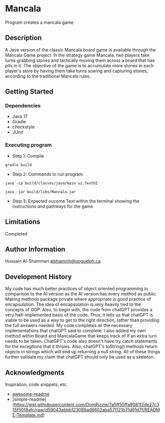 # Mancala
Program creates a mancala game
## Description

A Java version of the classic Mancala board game is available through the Mancala Game project. In the strategy game Mancala, two players take turns grabbing stones and tactically moving them across a board that has pits in it. The objective of the game is to accumulate more stones in each player's store by having them take turns sowing and capturing stones, according to the traditional Mancala rules.

## Getting Started

### Dependencies

* Java 17
* Gradle
* checkstyle
* JUnit

### Executing program

* Step 1: Compile
```
gradle build
```
* Step 2: Commands to run program
```
java -cp build/classes/java/main ui.TextUI
```
```
java -jar build/libs/Mancala.jar
```
* Step 3: Expected oucome
Text within the terminal showing the instructions and pathways for the game

## Limitations

Completed

## Author Information

Hussain Al-Shammari
alshammh@uoguelph.ca

## Development History

My code has much better practices of object oriented programming in comparison to the AI version as the AI version
has every method as public. Making methods package private where appropriate is good practice of encapsulation.
The idea of encapsulation is very heavily tied to the concepts of OOP. Also, to begin with, the code from chatGPT
provides a very half-implemented basis of the code. Thus, it tells us that chatGPT is viable to be used as a way
to get to the right direction, rather than providing the full answers needed. My code completes all the necessary
implementations that chatGPT said to complete. I also added my own method within Board and MancalaGame that keeps
track of if an extra turn needs to be taken. ChatGPT's code also doesn't have try catch statements for the 
exceptions that it throws. Also, chatGPT's toString() methods return objects in strings which will end up returning 
a null string. All of these things further validate my claim that chatGPT should only be used as a skeleton.

## Acknowledgments

Inspiration, code snippets, etc.
* [awesome-readme](https://github.com/matiassingers/awesome-readme)
* [simple-readme] (https://gist.githubusercontent.com/DomPizzie/7a5ff55ffa9081f2de27c315f5018afc/raw/d59043abbb123089ad6602aba571121b71d91d7f/README-Template.md)



